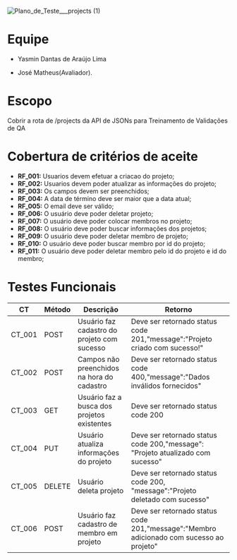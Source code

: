 ![Plano_de_Teste___projects (1)](https://github.com/NimsayS/Projeto-de-teste-com-Treinamento-de-Validacoes-de-QA/assets/104380424/61a1c33f-f011-4069-9bdd-f19978103436)
# Equipe

- Yasmin Dantas de Araújo Lima

- José Matheus(Avaliador).



# Escopo

Cobrir a rota de /projects da  API de JSONs para Treinamento de Validações de QA



# Cobertura de critérios  de aceite

- **RF_001:** Usuarios devem efetuar a criacao do projeto;
- **RF_002:** Usuarios devem poder atualizar as informações do projeto;
- **RF_003:** Os campos devem ser preenchidos;
- **RF_004:** A data de término deve ser maior que a data atual;
- **RF_005:** O email deve ser válido;
- **RF_006:** O usuário deve poder deletar projeto;
- **RF_007:** O usuário deve poder colocar membros no projeto;
- **RF_008:** O usuário deve poder buscar informações dos projetos;
- **RF_009:** O usuário deve poder deletar membro de projeto;
- **RF_010:** O usuário deve poder buscar membro por id do projeto;
- **RF_011:** O usuário deve poder deletar membro pelo id do projeto e id do membro;


# Testes Funcionais 


| CT     | Método | Descrição| Retorno|
|--------|--------|--------|--------|
| CT_001 | POST   | Usuário faz cadastro do projeto com sucesso | Deve ser retornado status code 201,"message":"Projeto criado com sucesso!" |
| CT_002 | POST   | Campos não preenchidos na hora do cadastro | Deve ser retornado status code 400,"message":"Dados inválidos fornecidos" |
| CT_003 | GET   | Usuário faz a busca dos projetos existentes | Deve ser retornado status code 200 |
| CT_004 | PUT   | Usuário atualiza informações do projeto | Deve ser retornado status code 200,"message": "Projeto atualizado com sucesso" |
| CT_005 | DELETE | Usuário deleta projeto | Deve ser retornado status code 200, "message":"Projeto deletado com sucesso" |
| CT_006 | POST   | Usuário faz cadastro de membro em projeto | Deve ser retornado status code 201,"message":"Membro adicionado com sucesso ao projeto" |
